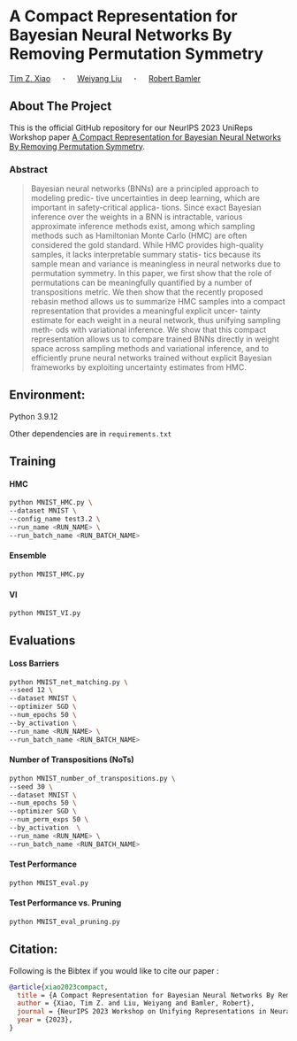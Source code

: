 # A Compact Representation for Bayesian Neural Networks By Removing Permutation Symmetry

<div id="top"></div>


  <span><a href="https://timx.me" target="_blank">Tim&nbsp;Z.&nbsp;Xiao</a> &emsp; <b>&middot;</b> &emsp;
  <a href="http://wyliu.com" target="_blank">Weiyang&nbsp;Liu</a> &emsp; <b>&middot;</b> &emsp;
  <a href="https://robamler.github.io" target="_blank">Robert&nbsp;Bamler</a>
  </span>
  <br/>
  


## About The Project
This is the official GitHub repository for our NeurIPS 2023 UniReps Workshop paper [A Compact Representation for Bayesian Neural Networks By Removing Permutation Symmetry](https://timx.me/assets/pdf/UniReps_ABI_Rebasin_v2.pdf).

### Abstract
> Bayesian neural networks (BNNs) are a principled approach to modeling predic- tive uncertainties in deep learning, which are important in safety-critical applica- tions. Since exact Bayesian inference over the weights in a BNN is intractable, various approximate inference methods exist, among which sampling methods such as Hamiltonian Monte Carlo (HMC) are often considered the gold standard. While HMC provides high-quality samples, it lacks interpretable summary statis- tics because its sample mean and variance is meaningless in neural networks due to permutation symmetry. In this paper, we first show that the role of permutations can be meaningfully quantified by a number of transpositions metric. We then show that the recently proposed rebasin method allows us to summarize HMC samples into a compact representation that provides a meaningful explicit uncer- tainty estimate for each weight in a neural network, thus unifying sampling meth- ods with variational inference. We show that this compact representation allows us to compare trained BNNs directly in weight space across sampling methods and variational inference, and to efficiently prune neural networks trained without explicit Bayesian frameworks by exploiting uncertainty estimates from HMC.

## Environment: 

Python 3.9.12

Other dependencies are in `requirements.txt`


## Training

#### HMC

```bash
python MNIST_HMC.py \
--dataset MNIST \
--config_name test3.2 \
--run_name <RUN_NAME> \
--run_batch_name <RUN_BATCH_NAME>
```

#### Ensemble

```bash
python MNIST_HMC.py
```

#### VI

```bash
python MNIST_VI.py
```

## Evaluations 

#### Loss Barriers

```bash
python MNIST_net_matching.py \
--seed 12 \
--dataset MNIST \
--optimizer SGD \
--num_epochs 50 \
--by_activation \
--run_name <RUN_NAME> \
--run_batch_name <RUN_BATCH_NAME>
```

#### Number of Transpositions (NoTs)

```bash
python MNIST_number_of_transpositions.py \
--seed 30 \
--dataset MNIST \
--num_epochs 50 \
--optimizer SGD \
--num_perm_exps 50 \
--by_activation  \
--run_name <RUN_NAME> \
--run_batch_name <RUN_BATCH_NAME>
```

#### Test Performance

```bash
python MNIST_eval.py
```

#### Test Performance vs. Pruning

```bash
python MNIST_eval_pruning.py
```

## Citation:
Following is the Bibtex if you would like to cite our paper :

```bibtex
@article{xiao2023compact,
  title = {A Compact Representation for Bayesian Neural Networks By Removing Permutation Symmetry},
  author = {Xiao, Tim Z. and Liu, Weiyang and Bamler, Robert},
  journal = {NeurIPS 2023 Workshop on Unifying Representations in Neural Models},
  year = {2023},
}
```